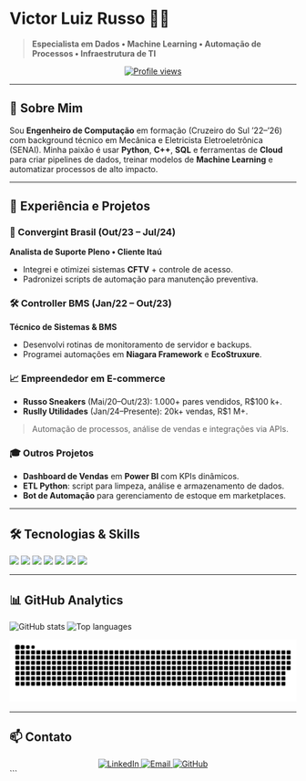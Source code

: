 # Victor Luiz Russo 👨‍💻

> **Especialista em Dados • Machine Learning • Automação de Processos • Infraestrutura de TI**

<div align="center">
  <a href="https://github.com/victorrusso7">
    <img src="https://komarev.com/ghpvc/?username=victorrusso7&label=Profile%20views&color=0e75b6&style=flat" alt="Profile views"/>
  </a>
</div>

---

## 🚀 Sobre Mim  
Sou **Engenheiro de Computação** em formação (Cruzeiro do Sul ’22–’26) com background técnico em Mecânica e Eletricista Eletroeletrônica (SENAI). Minha paixão é usar **Python**, **C++**, **SQL** e ferramentas de **Cloud** para criar pipelines de dados, treinar modelos de **Machine Learning** e automatizar processos de alto impacto.

---

## 💼 Experiência e Projetos

### 🔧 Convergint Brasil (Out/23 – Jul/24)  
**Analista de Suporte Pleno • Cliente Itaú**  
- Integrei e otimizei sistemas **CFTV** + controle de acesso.  
- Padronizei scripts de automação para manutenção preventiva.  

### 🛠 Controller BMS (Jan/22 – Out/23)  
**Técnico de Sistemas & BMS**  
- Desenvolvi rotinas de monitoramento de servidor e backups.  
- Programei automações em **Niagara Framework** e **EcoStruxure**.  

### 📈 Empreendedor em E-commerce  
- **Russo Sneakers** (Mai/20–Out/23): 1.000+ pares vendidos, R$100 k+.  
- **Ruslly Utilidades** (Jan/24–Presente): 20k+ vendas, R$1 M+.  
> Automação de processos, análise de vendas e integrações via APIs.

### 🎓 Outros Projetos  
- **Dashboard de Vendas** em **Power BI** com KPIs dinâmicos.  
- **ETL Python**: script para limpeza, análise e armazenamento de dados.  
- **Bot de Automação** para gerenciamento de estoque em marketplaces.

---

## 🛠️ Tecnologias & Skills  

<p float="left">
  <img src="https://img.shields.io/badge/Python-90%25-blue?style=for-the-badge&logo=python" />
  <img src="https://img.shields.io/badge/C++-80%25-blue?style=for-the-badge&logo=c%2B%2B" />
  <img src="https://img.shields.io/badge/SQL-85%25-blue?style=for-the-badge&logo=postgresql" />
  <img src="https://img.shields.io/badge/Machine_Learning-88%25-blue?style=for-the-badge&logo=tensorflow" />
  <img src="https://img.shields.io/badge/Automation-92%25-blue?style=for-the-badge&logo=robotframework" />
  <img src="https://img.shields.io/badge/Cloud_Computing-75%25-blue?style=for-the-badge&logo=amazonaws" />
  <img src="https://img.shields.io/badge/Docker-70%25-blue?style=for-the-badge&logo=docker" />
</p>

---

## 📊 GitHub Analytics  
<p align="left">
  <img src="https://github-readme-stats.vercel.app/api?username=victorrusso7&show_icons=true&theme=tokyonight" alt="GitHub stats" />
  <img src="https://github-readme-stats.vercel.app/api/top-langs/?username=victorrusso7&layout=compact&theme=tokyonight" alt="Top languages" />
</p>
<p align="center">
  <img src="https://github.com/victorrusso7/victorrusso7/blob/output/github-contribution-grid-snake.svg" alt="Contribution Snake" />
</p>

---

## 📫 Contato  
<div align="center">
  <a href="https://linkedin.com/in/victorrusso7" target="_blank">
    <img src="https://img.shields.io/badge/LinkedIn-victorrusso7-0077B5?style=for-the-badge&logo=linkedin" alt="LinkedIn"/>
  </a>
  <a href="mailto:victorluizrusso@outlook.com" target="_blank">
    <img src="https://img.shields.io/badge/Email-victorluizrusso@outlook.com-D14836?style=for-the-badge&logo=gmail" alt="Email"/>
  </a>
  <a href="https://github.com/victorrusso7" target="_blank">
    <img src="https://img.shields.io/badge/GitHub-victorrusso7-181717?style=for-the-badge&logo=github" alt="GitHub"/>
  </a>
</div>
```
